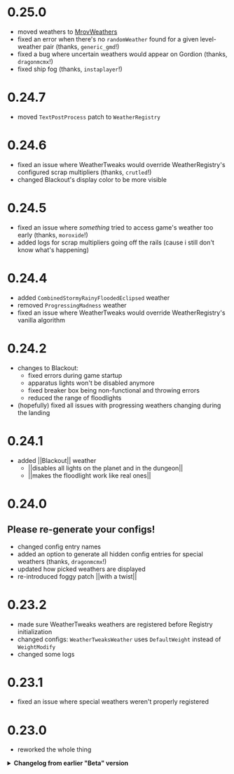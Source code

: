# 0.25.0

- moved weathers to [MrovWeathers](https://thunderstore.io/c/lethal-company/p/mrov/MrovWeathers/)
- fixed an error when there's no `randomWeather` found for a given level-weather pair (thanks, `generic_gmd`!)
- fixed a bug where uncertain weathers would appear on Gordion (thanks, `dragonmcmx`!)
- fixed ship fog (thanks, `instaplayer`!)

# 0.24.7

- moved `TextPostProcess` patch to `WeatherRegistry`

# 0.24.6

- fixed an issue where WeatherTweaks would override WeatherRegistry's configured scrap multipliers (thanks, `crutled`!)
- changed Blackout's display color to be more visible

# 0.24.5

- fixed an issue where _something_ tried to access game's weather too early (thanks, `moroxide`!)
- added logs for scrap multipliers going off the rails (cause i still don't know what's happening)

# 0.24.4

- added `CombinedStormyRainyFloodedEclipsed` weather
- removed `ProgressingMadness` weather
- fixed an issue where WeatherTweaks would override WeatherRegistry's vanilla algorithm

# 0.24.2

- changes to Blackout:
  - fixed errors during game startup
  - apparatus lights won't be disabled anymore
  - fixed breaker box being non-functional and throwing errors
  - reduced the range of floodlights
- (hopefully) fixed all issues with progressing weathers changing during the landing

# 0.24.1

- added ||Blackout|| weather
  - ||disables all lights on the planet and in the dungeon||
  - ||makes the floodlight work like real ones||

# 0.24.0

## Please re-generate your configs!

- changed config entry names
- added an option to generate all hidden config entries for special weathers (thanks, `dragonmcmx`!)
- updated how picked weathers are displayed
- re-introduced foggy patch ||with a twist||

# 0.23.2

- made sure WeatherTweaks weathers are registered before Registry initialization
- changed configs: `WeatherTweaksWeather` uses `DefaultWeight` instead of `WeightModify`
- changed some logs

# 0.23.1

- fixed an issue where special weathers weren't properly registered

# 0.23.0

- reworked the whole thing

<details>
  <summary><b> Changelog from earlier "Beta" version</summary>

# 0.22.0

- removed foggy patch
- removed LGU's probe integration

# 0.21.3

- fully updated LethalNetworkAPI to v3
- fixed an issue with the game crashing on lobby reloads (thank you, xilophor!)
- added `FoggyIgnoreLevels` config option: block foggy patch from applying on defined levels
- publicized `Variables.GetCurrentWeather` (thanks, loaforc)
- reimplemented combined and progressing weather multipliers

# 0.21.2

- hopefully finally fully fixed lobby reload errors

# 0.21.1

- fixed issues related to LethalNetworkAPI v3 update

# 0.21.0

- fixed the issue with combined weather effects not applying correctly (thanks: lunxara, instaplayer)
- removed some leftover files
- finally unified Combined and Progressing weathers methods to not be separate and shit

# 0.20.8

- removed all weight-related config entries, as they are now handled by WeatherRegistry
- added new config entries: `LogWeatherSelection` and `LogWeatherVariables`
- added first-day algorithm options: `FirstDaySpecial` (a toggle for current first-day algorithm) and `FirstDayRandomSeed` (for randomizing the first day seed)
- moved bunch of stuff to use MrovLib
- added full compatibility with v55

# 0.20.7

- fixed issues with MrovLib update

# 0.20.6

- (hopefully) fixed an issue with ChangeMidDay allocating absurd amounts of memory every TimeOfDay update (thanks, diffoz)
- added Cloudy weather
- moved even more things into WeatherRegistry

# 0.20.5

- fixed an issue with weighted weather list being empty (thanks, b1adewo1f)

# 0.20.4

- fixed an issue with special weathers not being disabled (thanks: mari0no1, finembelli, Lunxara)

# 0.20.3

- fixed an issue with the game adding progressing weathers to wrong moons
- updated logs
- removed unused config entries

# 0.20.2

- fixed weathers not using default WeatherRegistry values
- updated logs

# 0.20.1

- (hopefully) fixed EntranceTeleport errors
- changed logging level of some debug messages
- added LobbyCompatibility support

# 0.20.0

- Released WeatherRegistry: a new foundation library for managing all weather-related things in the game
- switched to WeatherRegistry for all weather-related things - Weather type, Effect type and more
- removed SunAnimator patches
- removed MapScreen patch
- changed Combined/Progressing weathers registration
- changed Foggy weather applying correctly with progressing weathers

# 0.14.11

- fixed LethalLib weathers causing dictionary errors

# 0.14.10

- fixed "all eclipsed" issue ([#21](https://github.com/AndreyMrovol/LethalWeatherTweaks/issues/21)) (thanks, 1410677474)

# 0.14.9

- fixed an issue with sunAnimator disabling eclipse-related animations not tied to sunAnimator itself

# 0.14.8

- disabled debug thingies (thanks, littlemssara)

# 0.14.7

- fixed the issues with missing config entries

# 0.14.6

- fixed the SunAnimator issues on [Ooblterra](https://thunderstore.io/c/lethal-company/p/Skeleton_Studios/Welcome_To_Ooblterra/) (thanks, [SkullCrusher](https://github.com/Skull220))

# 0.14.5

- fixed fog settings not being applied consistently

# 0.14.4

- fixed compatibility patch with GeneralImprovements (circular dependency)

# 0.14.3

- started doing changelog
- fixed an issue where the game would softlock if any levels had no defined randomWeathers

</details>
